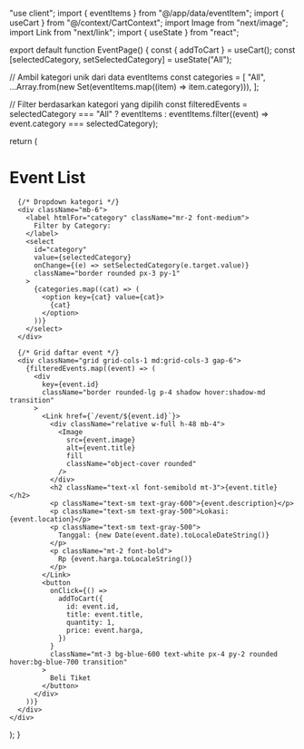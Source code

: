 "use client";
import { eventItems } from "@/app/data/eventItem";
import { useCart } from "@/context/CartContext";
import Image from "next/image";
import Link from "next/link";
import { useState } from "react";

export default function EventPage() {
const { addToCart } = useCart();
const [selectedCategory, setSelectedCategory] = useState<string>("All");

// Ambil kategori unik dari data eventItems
const categories = [
"All",
...Array.from(new Set(eventItems.map((item) => item.category))),
];

// Filter berdasarkan kategori yang dipilih
const filteredEvents =
selectedCategory === "All"
? eventItems
: eventItems.filter((event) => event.category === selectedCategory);

return (

<div className="p-6 pt-32">
<h1 className="text-2xl font-bold mb-4">Event List</h1>

      {/* Dropdown kategori */}
      <div className="mb-6">
        <label htmlFor="category" className="mr-2 font-medium">
          Filter by Category:
        </label>
        <select
          id="category"
          value={selectedCategory}
          onChange={(e) => setSelectedCategory(e.target.value)}
          className="border rounded px-3 py-1"
        >
          {categories.map((cat) => (
            <option key={cat} value={cat}>
              {cat}
            </option>
          ))}
        </select>
      </div>

      {/* Grid daftar event */}
      <div className="grid grid-cols-1 md:grid-cols-3 gap-6">
        {filteredEvents.map((event) => (
          <div
            key={event.id}
            className="border rounded-lg p-4 shadow hover:shadow-md transition"
          >
            <Link href={`/event/${event.id}`}>
              <div className="relative w-full h-48 mb-4">
                <Image
                  src={event.image}
                  alt={event.title}
                  fill
                  className="object-cover rounded"
                />
              </div>
              <h2 className="text-xl font-semibold mt-3">{event.title}</h2>
              <p className="text-sm text-gray-600">{event.description}</p>
              <p className="text-sm text-gray-500">Lokasi: {event.location}</p>
              <p className="text-sm text-gray-500">
                Tanggal: {new Date(event.date).toLocaleDateString()}
              </p>
              <p className="mt-2 font-bold">
                Rp {event.harga.toLocaleString()}
              </p>
            </Link>
            <button
              onClick={() =>
                addToCart({
                  id: event.id,
                  title: event.title,
                  quantity: 1,
                  price: event.harga,
                })
              }
              className="mt-3 bg-blue-600 text-white px-4 py-2 rounded hover:bg-blue-700 transition"
            >
              Beli Tiket
            </button>
          </div>
        ))}
      </div>
    </div>

);
}
